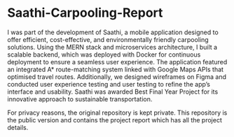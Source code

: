 # Saathi-Carpooling-Report

I was part of the development of Saathi, a mobile application designed to offer efficient, cost-effective, and environmentally friendly carpooling solutions. Using the MERN stack and microservices architecture, I built a scalable backend, which was deployed with Docker for continuous deployment to ensure a seamless user experience. The application featured an integrated A* route-matching system linked with Google Maps APIs that optimised travel routes. Additionally, we designed wireframes on Figma and conducted user experience testing and user testing to refine the app’s interface and usability. Saathi was awarded Best Final Year Project for its innovative approach to sustainable transportation.

For privacy reasons, the original repository is kept private. This repository is the public version and contains the project report which has all the project details.
